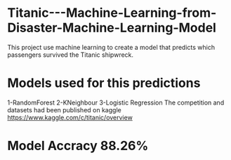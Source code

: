 # Titanic---Machine-Learning-from-Disaster-Machine-Learning-Model
This project use machine learning to create a model that predicts which passengers survived the Titanic shipwreck.
# Models used for this predictions
1-RandomForest
 2-KNeighbour
 3-Logistic Regression
The competition and datasets had been published on kaggle 
https://www.kaggle.com/c/titanic/overview

# Model Accracy 88.26%

 
